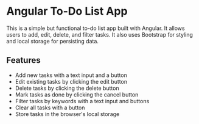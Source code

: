# Angular To-Do List App

This is a simple but functional to-do list app built with Angular. It allows users to add, edit, delete, and filter tasks. It also uses Bootstrap for styling and local storage for persisting data.

## Features

- Add new tasks with a text input and a button
- Edit existing tasks by clicking the edit button
- Delete tasks by clicking the delete button
- Mark tasks as done by clicking the cancel button
- Filter tasks by keywords with a text input and buttons
- Clear all tasks with a button
- Store tasks in the browser's local storage
